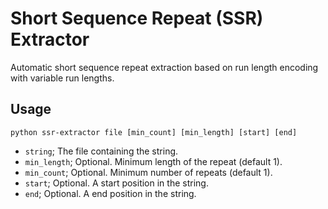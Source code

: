 Short Sequence Repeat (SSR) Extractor
=====================================

Automatic short sequence repeat extraction based on run length encoding with variable run lengths.

Usage
-----

`python ssr-extractor file [min_count] [min_length] [start] [end]`

- `string`; The file containing the string.
- `min_length`; Optional. Minimum length of the repeat (default 1).
- `min_count`; Optional. Minimum number of repeats (default 1).
- `start`; Optional. A start position in the string.
- `end`; Optional. A end position in the string.


